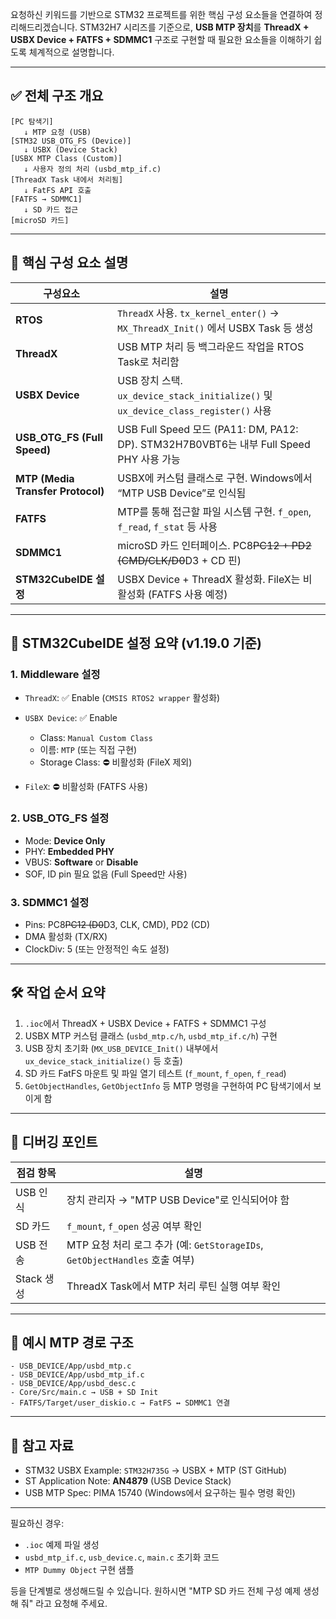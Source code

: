요청하신 키워드를 기반으로 STM32 프로젝트를 위한 핵심 구성 요소들을 연결하여 정리해드리겠습니다. STM32H7 시리즈를 기준으로, **USB MTP 장치**를 **ThreadX + USBX Device + FATFS + SDMMC1** 구조로 구현할 때 필요한 요소들을 이해하기 쉽도록 체계적으로 설명합니다.

---

## ✅ 전체 구조 개요

```
[PC 탐색기]
   ↓ MTP 요청 (USB)
[STM32 USB_OTG_FS (Device)]
   ↓ USBX (Device Stack)
[USBX MTP Class (Custom)]
   ↓ 사용자 정의 처리 (usbd_mtp_if.c)
[ThreadX Task 내에서 처리됨]
   ↓ FatFS API 호출
[FATFS → SDMMC1]
   ↓ SD 카드 접근
[microSD 카드]
```

---

## 🧩 핵심 구성 요소 설명

| 구성요소                              | 설명                                                                             |
| --------------------------------- | ------------------------------------------------------------------------------ |
| **RTOS**                          | `ThreadX` 사용. `tx_kernel_enter()` → `MX_ThreadX_Init()` 에서 USBX Task 등 생성      |
| **ThreadX**                       | USB MTP 처리 등 백그라운드 작업을 RTOS Task로 처리함                                          |
| **USBX Device**                   | USB 장치 스택. `ux_device_stack_initialize()` 및 `ux_device_class_register()` 사용    |
| **USB\_OTG\_FS (Full Speed)**     | USB Full Speed 모드 (PA11: DM, PA12: DP). STM32H7B0VBT6는 내부 Full Speed PHY 사용 가능 |
| **MTP (Media Transfer Protocol)** | USBX에 커스텀 클래스로 구현. Windows에서 “MTP USB Device”로 인식됨                             |
| **FATFS**                         | MTP를 통해 접근할 파일 시스템 구현. `f_open`, `f_read`, `f_stat` 등 사용                       |
| **SDMMC1**                        | microSD 카드 인터페이스. PC8~~PC12 + PD2 (CMD/CLK/D0~~D3 + CD 핀)                      |
| **STM32CubeIDE 설정**               | USBX Device + ThreadX 활성화. FileX는 비활성화 (FATFS 사용 예정)                           |

---

## 📁 STM32CubeIDE 설정 요약 (v1.19.0 기준)

### 1. **Middleware 설정**

* `ThreadX`: ✅ Enable (`CMSIS RTOS2 wrapper` 활성화)
* `USBX Device`: ✅ Enable

  * Class: `Manual Custom Class`
  * 이름: `MTP` (또는 직접 구현)
  * Storage Class: ⛔ 비활성화 (FileX 제외)
* `FileX`: ⛔ 비활성화 (FATFS 사용)

### 2. **USB\_OTG\_FS 설정**

* Mode: **Device Only**
* PHY: **Embedded PHY**
* VBUS: **Software** or **Disable**
* SOF, ID pin 필요 없음 (Full Speed만 사용)

### 3. **SDMMC1 설정**

* Pins: PC8~~PC12 (D0~~D3, CLK, CMD), PD2 (CD)
* DMA 활성화 (TX/RX)
* ClockDiv: 5 (또는 안정적인 속도 설정)

---

## 🛠 작업 순서 요약

1. `.ioc`에서 ThreadX + USBX Device + FATFS + SDMMC1 구성
2. USBX MTP 커스텀 클래스 (`usbd_mtp.c/h`, `usbd_mtp_if.c/h`) 구현
3. USB 장치 초기화 (`MX_USB_DEVICE_Init()` 내부에서 `ux_device_stack_initialize()` 등 호출)
4. SD 카드 FatFS 마운트 및 파일 열기 테스트 (`f_mount`, `f_open`, `f_read`)
5. `GetObjectHandles`, `GetObjectInfo` 등 MTP 명령을 구현하여 PC 탐색기에서 보이게 함

---

## 🔌 디버깅 포인트

| 점검 항목    | 설명                                                             |
| -------- | -------------------------------------------------------------- |
| USB 인식   | 장치 관리자 → "MTP USB Device"로 인식되어야 함                             |
| SD 카드    | `f_mount`, `f_open` 성공 여부 확인                                   |
| USB 전송   | MTP 요청 처리 로그 추가 (예: `GetStorageIDs`, `GetObjectHandles` 호출 여부) |
| Stack 생성 | ThreadX Task에서 MTP 처리 루틴 실행 여부 확인                              |

---

## 📌 예시 MTP 경로 구조

```
- USB_DEVICE/App/usbd_mtp.c
- USB_DEVICE/App/usbd_mtp_if.c
- USB_DEVICE/App/usbd_desc.c
- Core/Src/main.c → USB + SD Init
- FATFS/Target/user_diskio.c → FatFS ↔ SDMMC1 연결
```

---

## 📎 참고 자료

* STM32 USBX Example: `STM32H735G` → USBX + MTP (ST GitHub)
* ST Application Note: **AN4879** (USB Device Stack)
* USB MTP Spec: PIMA 15740 (Windows에서 요구하는 필수 명령 확인)

---

필요하신 경우:

* `.ioc` 예제 파일 생성
* `usbd_mtp_if.c`, `usb_device.c`, `main.c` 초기화 코드
* `MTP Dummy Object` 구현 샘플

등을 단계별로 생성해드릴 수 있습니다. 원하시면 "MTP SD 카드 전체 구성 예제 생성해 줘" 라고 요청해 주세요.
